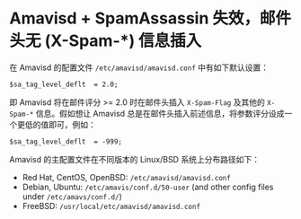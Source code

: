 # Amavisd + SpamAssassin 失效，邮件头无 (X-Spam-*) 信息插入

在 Amavisd 的配置文件 `/etc/amavisd/amavisd.conf` 中有如下默认设置：

    $sa_tag_level_deflt  = 2.0;

即 Amavisd 将在邮件评分 >= 2.0 时在邮件头插入 `X-Spam-Flag` 及其他的 `X-Spam-*` 信息。假如想让 Amavisd 总是在邮件头插入前述信息，将参数评分设成一个更低的值即可，例如：

    $sa_tag_level_deflt  = -999;

Amavisd 的主配置文件在不同版本的 Linux/BSD 系统上分布路径如下：

* Red Hat, CentOS, OpenBSD: `/etc/amavisd/amavisd.conf`
* Debian, Ubuntu: `/etc/amavis/conf.d/50-user` (and other config files under `/etc/amavs/conf.d/`)
* FreeBSD: `/usr/local/etc/amavisd/amavisd.conf`
